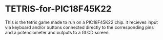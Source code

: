 # TETRIS-for-PIC18F45K22
This is the tetris game made to run on a PIC18F45K22 chip. It recieves input via keyboard and/or buttons connected directly to the corresponding pins and a potenciometer and outputs to a GLCD screen.
